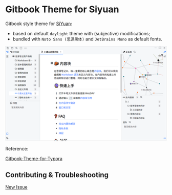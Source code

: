 # Gitbook Theme for Siyuan

Gitbook style theme for [SiYuan](github.com/siyuan-note/siyuan): 

- based on default `daylight` theme with (subjective) modifications;
- bundled with `Noto Sans (思源黑体)` and `JetBrains Mono` as default fonts.

![preview](./preview.png)

Reference: 

[Gitbook-Theme-for-Typora](https://github.com/16soundsofsilence/typora-gitbook-theme)

## Contributing & Troubleshooting

[New Issue](https://github.com/yuuuxt/siyuan-gitbook-azure/issues/new)